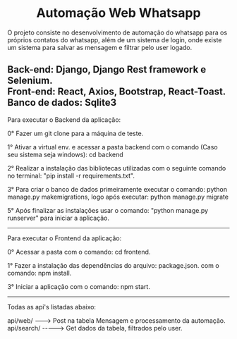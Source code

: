 <h1 align="center">Automação Web Whatsapp</h1>

O projeto consiste no desenvolvimento de automação do whatsapp para os próprios contatos do whatsapp, além de um sistema de login, onde existe um sistema para salvar as mensagem e filtrar pelo user logado.

Back-end: Django, Django Rest framework e Selenium. </br>
Front-end: React, Axios, Bootstrap, React-Toast. </br>
Banco de dados: Sqlite3
------------------------------------------------------------------------------------------------------------------------

Para executar o Backend da aplicação:

0° Fazer um git clone para a máquina de teste.

1° Ativar a virtual env. e acessar a pasta backend com o comando (Caso seu sistema seja windows): cd backend

2° Realizar a instalação das bibliotecas utilizadas com o seguinte comando no terminal: "pip install -r requirements.txt".

3° Para criar o banco de dados primeiramente executar o comando: python manage.py makemigrations, logo após executar: python manage.py migrate

5° Após finalizar as instalações usar o comando: "python manage.py runserver" para iniciar a aplicação.

------------------------------------------------------------------------------------------------------------------------

Para executar o Frontend da aplicação:

0° Acessar a pasta com o comando: cd frontend.

1° Fazer a instalação das dependências do arquivo: package.json. com o comando: npm install.

3° Iniciar a aplicação com o comando: npm start.

------------------------------------------------------------------------------------------------------------------------
Todas as api's listadas abaixo:

api/web/ ---> Post na tabela Mensagem e processamento da automação. </br>
api/search/ -----> Get dados da tabela, filtrados pelo user.

